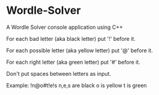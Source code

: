 # Wordle-Solver
A Wordle Solver console application using C++

For each bad letter (aka black letter) put '!' before it.

For each possible letter (aka yellow letter) put '@' before it.

For each right letter (aka green letter) put '#' before it.

Don't put spaces between letters as input.

Example:
      !n@o#t!e!s
n,e,s are black
o is yellow
t is green
